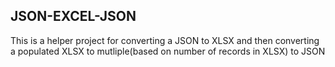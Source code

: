 ## JSON-EXCEL-JSON

This is a helper project for converting a JSON to XLSX and then converting a populated XLSX to mutliple(based on number
of records in XLSX) to JSON